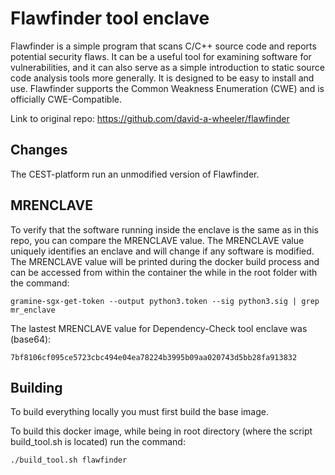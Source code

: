# Flawfinder tool enclave
Flawfinder is a simple program that scans C/C++ source code and reports potential security flaws. It can be a useful tool for examining software for vulnerabilities, and it can also serve as a simple introduction to static source code analysis tools more generally. It is designed to be easy to install and use. Flawfinder supports the Common Weakness Enumeration (CWE) and is officially CWE-Compatible.

Link to original repo: https://github.com/david-a-wheeler/flawfinder

## Changes
The CEST-platform run an unmodified version of Flawfinder.

## MRENCLAVE
To verify that the software running inside the enclave is the same as in this repo, you can compare the MRENCLAVE value. The MRENCLAVE value uniquely identifies an enclave and will change if any software is modified. The MRENCLAVE value will be printed during the docker build process and can be accessed from within the container the while in the root folder with the command:
```console
gramine-sgx-get-token --output python3.token --sig python3.sig | grep mr_enclave
```
The lastest MRENCLAVE value for Dependency-Check tool enclave was (base64): 
```
7bf8106cf095ce5723cbc494e04ea78224b3995b09aa020743d5bb28fa913832
```
## Building
To build everything locally you must first build the base image. 

To build this docker image, while being in root directory (where the script build_tool.sh is located) run the command:
```console
./build_tool.sh flawfinder
```
